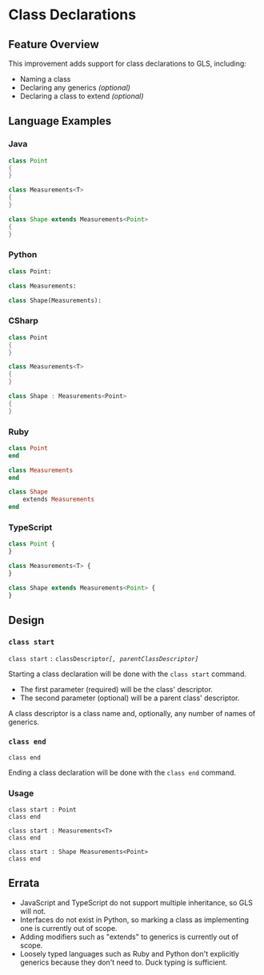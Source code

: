 # Class Declarations

## Feature Overview

This improvement adds support for class declarations to GLS, including:

* Naming a class
* Declaring any generics *(optional)*
* Declaring a class to extend *(optional)*


## Language Examples

### Java  
```java
class Point
{
}

class Measurements<T>
{
}

class Shape extends Measurements<Point>
{
}
```

### Python

```python
class Point:

class Measurements:

class Shape(Measurements):

```

### CSharp

```csharp
class Point
{
}

class Measurements<T>
{
}

class Shape : Measurements<Point>
{
}
```

### Ruby

```ruby
class Point
end

class Measurements
end

class Shape
    extends Measurements
end
```

### TypeScript

```typescript
class Point {
}

class Measurements<T> {
}

class Shape extends Measurements<Point> {
}
```


## Design

### `class start`

`class start` `:` `classDescriptor`*`[, parentClassDescriptor]`*

Starting a class declaration will be done with the `class start` command. 
* The first parameter (required) will be the class' descriptor.
* The second parameter (optional) will be a parent class' descriptor.

A class descriptor is a class name and, optionally, any number of names of generics.

### `class end`

`class end`

Ending a class declaration will be done with the `class end` command.

### Usage

```
class start : Point
class end

class start : Measurements<T> 
class end

class start : Shape Measurements<Point>
class end
```


## Errata

* JavaScript and TypeScript do not support multiple inheritance, so GLS will not.
* Interfaces do not exist in Python, so marking a class as implementing one is currently out of scope.
* Adding modifiers such as "extends" to generics is currently out of scope.
* Loosely typed languages such as Ruby and Python don't explicitly generics because they don't need to. Duck typing is sufficient.
